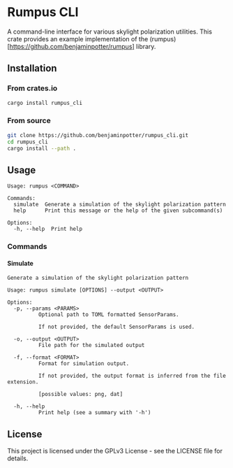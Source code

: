 # Rumpus CLI

A command-line interface for various skylight polarization utilities.
This crate provides an example implementation of the (rumpus)[https://github.com/benjaminpotter/rumpus] library.

## Installation

### From crates.io

```bash
cargo install rumpus_cli
```

### From source

```bash
git clone https://github.com/benjaminpotter/rumpus_cli.git
cd rumpus_cli
cargo install --path .
```

## Usage

```
Usage: rumpus <COMMAND>

Commands:
  simulate  Generate a simulation of the skylight polarization pattern
  help      Print this message or the help of the given subcommand(s)

Options:
  -h, --help  Print help
```

### Commands

#### Simulate

```
Generate a simulation of the skylight polarization pattern

Usage: rumpus simulate [OPTIONS] --output <OUTPUT>

Options:
  -p, --params <PARAMS>
          Optional path to TOML formatted SensorParams.
          
          If not provided, the default SensorParams is used.

  -o, --output <OUTPUT>
          File path for the simulated output

  -f, --format <FORMAT>
          Format for simulation output.
          
          If not provided, the output format is inferred from the file extension.
          
          [possible values: png, dat]

  -h, --help
          Print help (see a summary with '-h')
```

## License

This project is licensed under the GPLv3 License - see the LICENSE file for details.
